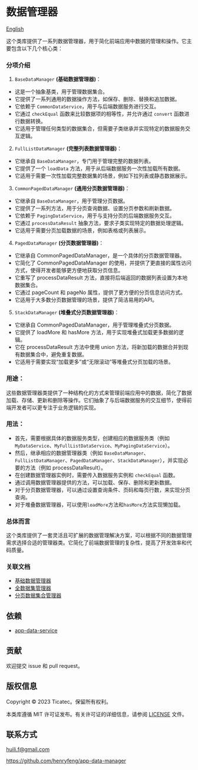 # 数据管理器

[English](./README.md)

这个类库提供了一系列数据管理器，用于简化前端应用中数据的管理和操作。它主要包含以下几个核心类：

### 分项介绍

1. `BaseDataManager` **(基础数据管理器)**：

* 这是一个抽象基类，用于管理数据集合。
* 它提供了一系列通用的数据操作方法，如保存、删除、替换和追加数据。
* 它依赖于 `CommonDataService`，用于与后端数据服务进行交互。
* 它通过 `checkEqual` 函数来比较数据项的相等性，并允许通过 `convert` 函数进行数据转换。
* 它适用于管理任何类型的数据集合，但需要子类继承并实现特定的数据服务交互逻辑。

2. `FullListDataManager` **(完整列表数据管理器)**：

* 它继承自 `BaseDataManager`，专门用于管理完整的数据列表。
* 它提供了一个 `loadData` 方法，用于从后端数据服务一次性加载所有数据。
* 它适用于需要一次性加载完整数据集的场景，例如下拉列表或静态数据展示。

3. `CommonPagedDataManager` **(通用分页数据管理器)**：

* 它继承自 `BaseDataManager`，用于管理分页数据。
* 它提供了一系列方法，用于分页查询数据、设置分页参数和刷新数据。
* 它依赖于 `PagingDataService`，用于与支持分页的后端数据服务交互。
* 它通过 `processDataResult` 抽象方法，要求子类实现特定的数据处理逻辑。
* 它适用于需要分页加载数据的场景，例如表格或列表展示。

4. `PagedDataManager` **(分页数据管理器)**：

* 它继承自 CommonPagedDataManager，是一个具体的分页数据管理器。
* 它简化了 CommonPagedDataManager 的使用，并提供了更直接的属性访问方式，使得开发者能够更方便地获取分页信息。
* 它重写了 processDataResult 方法，直接将后端返回的数据列表设置为本地数据集合。
* 它通过 pageCount 和 pageNo 属性，提供了更方便的分页信息访问方式。
* 它适用于大多数分页数据管理的场景，提供了简洁易用的API。

5. `StackDataManager` **(堆叠式分页数据管理器)**：

* 它继承自 CommonPagedDataManager，用于管理堆叠式分页数据。
* 它提供了 loadMore 和 hasMore 方法，用于实现堆叠式加载更多数据的逻辑。
* 它在 processDataResult 方法中使用 union 方法，将新加载的数据合并到现有数据集合中，避免重复数据。
* 它适用于需要实现“加载更多”或“无限滚动”等堆叠式分页加载的场景。

### 用途：
这些数据管理器类提供了一种结构化的方式来管理前端应用中的数据，简化了数据加载、存储、更新和删除等操作。它们抽象了与后端数据服务的交互细节，使得前端开发者可以更专注于业务逻辑的实现。
### 用法：
* 首先，需要根据具体的数据服务类型，创建相应的数据服务类（例如 `MyDataService`、`MyFullListDataService`、`MyPagingDataService`）。
* 然后，继承相应的数据管理器类（例如 `BaseDataManager`、`FullListDataManager`、`PagedDataManager`、`StackDataManager`），并实现必要的方法（例如 processDataResult）。
* 在创建数据管理器实例时，需要传入数据服务实例和 `checkEqual` 函数。
* 通过调用数据管理器提供的方法，可以加载、保存、删除和更新数据。
* 对于分页数据管理器，可以通过设置查询条件、页码和每页行数，来实现分页查询。
* 对于堆叠数据管理器，可以使用`loadMore`方法和`hasMore`方法实现懒加载。

### 总体而言
这个类库提供了一套灵活且可扩展的数据管理解决方案，可以根据不同的数据管理需求选择合适的管理器类。它简化了前端数据管理的复杂性，提高了开发效率和代码质量。

### 关联文档

* [基础数据管理器](./README-BASE-CN.md)
* [全数据集管理器](./README-FULL-CN.md)
* [分页数据集合管理器](./README-PAGED-CN.md)

## 依赖

* [app-data-service](https://www.npmjs.com/package/@ticatec/app-data-service)

## 贡献

欢迎提交 issue 和 pull request。

## 版权信息

Copyright © 2023 Ticatec。保留所有权利。

本类库遵循 MIT 许可证发布。有关许可证的详细信息，请参阅 [LICENSE](LICENSE) 文件。

## 联系方式

huili.f@gmail.com

https://github.com/henryfeng/app-data-manager
